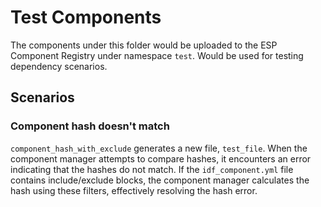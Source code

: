 # Test Components

The components under this folder would be uploaded to the ESP Component Registry under namespace `test`. Would be used
for testing dependency scenarios.

## Scenarios

### Component hash doesn't match
`component_hash_with_exclude` generates a new file, `test_file`.
When the component manager attempts to compare hashes, it encounters an error indicating that the hashes do not match.
If the `idf_component.yml` file contains include/exclude blocks, the component manager calculates the hash using these filters,
effectively resolving the hash error.
